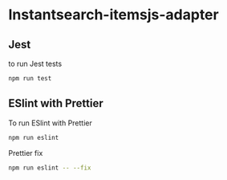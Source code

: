 # Instantsearch-itemsjs-adapter

## Jest
to run Jest tests
```bash
npm run test
```

## ESlint with Prettier
To run ESlint with Prettier
```bash
npm run eslint
```

Prettier fix
```bash
npm run eslint -- --fix
```
